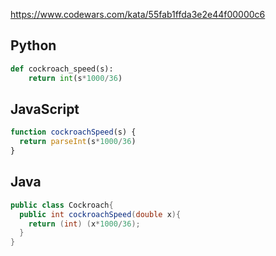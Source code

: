 https://www.codewars.com/kata/55fab1ffda3e2e44f00000c6

## Python
```python
def cockroach_speed(s):
    return int(s*1000/36)
```

## JavaScript
```js
function cockroachSpeed(s) {
  return parseInt(s*1000/36)
}
```

## Java
```java
public class Cockroach{
  public int cockroachSpeed(double x){
    return (int) (x*1000/36);
  }
}
```